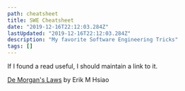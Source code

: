 ```yaml
---
path: cheatsheet
title: SWE Cheatsheet
date: "2019-12-16T22:12:03.284Z"
lastUpdated: "2019-12-16T22:12:03.284Z"
description: "My favorite Software Engineering Tricks"
tags: []
---
```


If I found a read useful, I should maintain a link to it.

[De Morgan's Laws](https://erikmhsiao.github.io/de-morgans-laws/) by Erik M Hsiao
